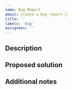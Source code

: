 ```yaml
---
name: Bug Report
about: Create a bug report 🐛
title: ''
labels: 'bug'
assignees: ''
---
```


<!-- A clear and concise description. Thanks for your contribution! -->

<!-- Plase include the version you are using by typing `myst -v` -->

## Description

## Proposed solution

## Additional notes

